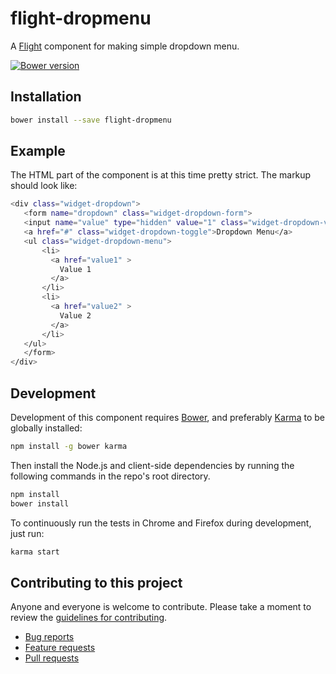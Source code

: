 # flight-dropmenu

A [Flight](https://github.com/flightjs/flight) component for making simple dropdown menu. 

[![Bower version](https://badge.fury.io/bo/flight-dropmenu.png)](http://badge.fury.io/bo/flight-dropmenu)

## Installation

```bash
bower install --save flight-dropmenu
```

## Example

The HTML part of the component is at this time pretty strict. The markup should look like:
```bash
<div class="widget-dropdown">
   <form name="dropdown" class="widget-dropdown-form">
   <input name="value" type="hidden" value="1" class="widget-dropdown-value">
   <a href="#" class="widget-dropdown-toggle">Dropdown Menu</a>
   <ul class="widget-dropdown-menu">
       <li>
         <a href="value1" >
           Value 1
         </a>
       </li>
       <li>
         <a href="value2" >
           Value 2
         </a>
       </li>       
   </ul>
   </form>
</div>
```

## Development

Development of this component requires [Bower](http://bower.io), and preferably
[Karma](http://karma-runner.github.io) to be globally installed:

```bash
npm install -g bower karma
```

Then install the Node.js and client-side dependencies by running the following
commands in the repo's root directory.

```bash
npm install
bower install
```

To continuously run the tests in Chrome and Firefox during development, just run:

```bash
karma start
```

## Contributing to this project

Anyone and everyone is welcome to contribute. Please take a moment to
review the [guidelines for contributing](CONTRIBUTING.md).

* [Bug reports](CONTRIBUTING.md#bugs)
* [Feature requests](CONTRIBUTING.md#features)
* [Pull requests](CONTRIBUTING.md#pull-requests)
